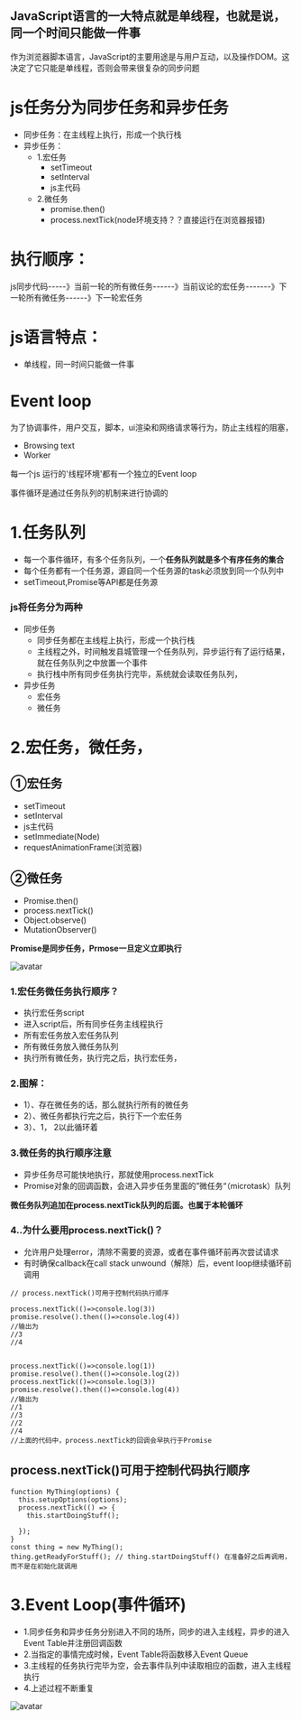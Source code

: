 
## JavaScript语言的一大特点就是单线程，也就是说，同一个时间只能做一件事
作为浏览器脚本语言，JavaScript的主要用途是与用户互动，以及操作DOM。这决定了它只能是单线程，否则会带来很复杂的同步问题

# js任务分为同步任务和异步任务

- 同步任务：在主线程上执行，形成一个执行栈
- 异步任务：
  - 1.宏任务
    - setTimeout
    - setInterval
    - js主代码
  - 2.微任务
    - promise.then()
    - process.nextTick(node环境支持？？直接运行在浏览器报错)

# 执行顺序：
js同步代码-----》当前一轮的所有微任务------》当前议论的宏任务-------》下一轮所有微任务------》下一轮宏任务

# js语言特点：
- 单线程，同一时间只能做一件事

# Event loop
为了协调事件，用户交互，脚本，ui渲染和网络请求等行为，防止主线程的阻塞，
- Browsing text
- Worker

每一个js 运行的'线程环境'都有一个独立的Event loop

事件循环是通过任务队列的机制来进行协调的

# 1.任务队列
- 每一个事件循环，有多个任务队列，一个**任务队列就是多个有序任务的集合**
- 每个任务都有一个任务源，源自同一个任务源的task必须放到同一个队列中
- setTimeout,Promise等API都是任务源

### js将任务分为两种
- 同步任务
  - 同步任务都在主线程上执行，形成一个执行栈
  - 主线程之外，时间触发县城管理一个任务队列，异步运行有了运行结果，就在任务队列之中放置一个事件
  - 执行栈中所有同步任务执行完毕，系统就会读取任务队列，
- 异步任务
  - 宏任务
  - 微任务

# 2.宏任务，微任务，
## ①宏任务
- setTimeout
- setInterval
- js主代码
- setImmediate(Node)
- requestAnimationFrame(浏览器)
## ②微任务
- Promise.then()
- process.nextTick()
- Object.observe()
- MutationObserver()


**Promise是同步任务，Prmose一旦定义立即执行**


![avatar](../images/宏任务微任务执行顺序.png)


### 1.宏任务微任务执行顺序？
- 执行宏任务script
- 进入script后，所有同步任务主线程执行
- 所有宏任务放入宏任务队列
- 所有微任务放入微任务队列
- 执行所有微任务，执行完之后，执行宏任务，
### 2.图解：
- 1）、存在微任务的话，那么就执行所有的微任务
- 2）、微任务都执行完之后，执行下一个宏任务
- 3）、1， 2以此循环着

### 3.微任务的执行顺序注意
- 异步任务尽可能快地执行，那就使用process.nextTick
- Promise对象的回调函数，会进入异步任务里面的”微任务“（microtask）队列

**微任务队列追加在process.nextTick队列的后面。也属于本轮循环**

### 4..为什么要用process.nextTick()？
- 允许用户处理error，清除不需要的资源，或者在事件循环前再次尝试请求
- 有时确保callback在call stack unwound（解除）后，event loop继续循环前 调用


```
// process.nextTick()可用于控制代码执行顺序

process.nextTick(()=>console.log(3))
promise.resolve().then(()=>console.log(4))
//输出为
//3
//4


process.nextTick(()=>console.log(1))
promise.resolve().then(()=>console.log(2))
process.nextTick(()=>console.log(3))
promise.resolve().then(()=>console.log(4))
//输出为
//1
//3
//2
//4
//上面的代码中，process.nextTick的回调会早执行于Promise
```

## process.nextTick()可用于控制代码执行顺序

```
function MyThing(options) {
  this.setupOptions(options);
  process.nextTick(() => {
    this.startDoingStuff();

  });
}
const thing = new MyThing();
thing.getReadyForStuff(); // thing.startDoingStuff() 在准备好之后再调用，而不是在初始化就调用
```


# 3.Event Loop(事件循环)
- 1.同步任务和异步任务分别进入不同的场所，同步的进入主线程，异步的进入Event Table并注册回调函数
- 2.当指定的事情完成时候，Event Table将函数移入Event Queue
- 3.主线程的任务执行完毕为空，会去事件队列中读取相应的函数，进入主线程执行
- 4.上述过程不断重复

![avatar](../images/js任务执行顺序.png)